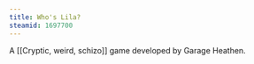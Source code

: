 ```yaml
---
title: Who's Lila?
steamid: 1697700
---
```

A [[Cryptic, weird, schizo]] game developed by Garage Heathen.